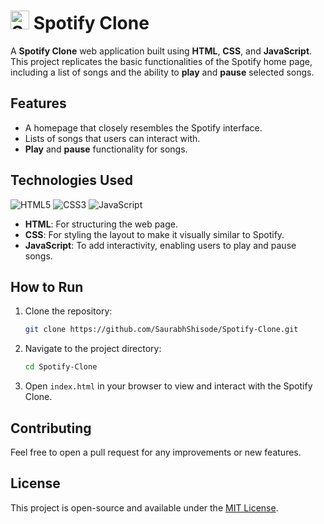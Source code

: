 # <img src="https://upload.wikimedia.org/wikipedia/commons/1/19/Spotify_logo_without_text.svg" alt="Spotify Logo" width="30"/> Spotify Clone


A **Spotify Clone** web application built using **HTML**, **CSS**, and **JavaScript**. This project replicates the basic functionalities of the Spotify home page, including a list of songs and the ability to **play** and **pause** selected songs.

## Features
- A homepage that closely resembles the Spotify interface.
- Lists of songs that users can interact with.
- **Play** and **pause** functionality for songs.

## Technologies Used
![HTML5](https://img.shields.io/badge/HTML5-E34F26?style=for-the-badge&logo=html5&logoColor=white)
![CSS3](https://img.shields.io/badge/CSS3-1572B6?style=for-the-badge&logo=css3&logoColor=white)
![JavaScript](https://img.shields.io/badge/JavaScript-F7DF1E?style=for-the-badge&logo=javascript&logoColor=black)

- **HTML**: For structuring the web page.
- **CSS**: For styling the layout to make it visually similar to Spotify.
- **JavaScript**: To add interactivity, enabling users to play and pause songs.

## How to Run
1. Clone the repository:
   ```bash
   git clone https://github.com/SaurabhShisode/Spotify-Clone.git
2. Navigate to the project directory:

    ```bash
    cd Spotify-Clone
    ```

3. Open `index.html` in your browser to view and interact with the Spotify Clone.

## Contributing

Feel free to open a pull request for any improvements or new features.

## License

This project is open-source and available under the [MIT License](./LICENSE).

